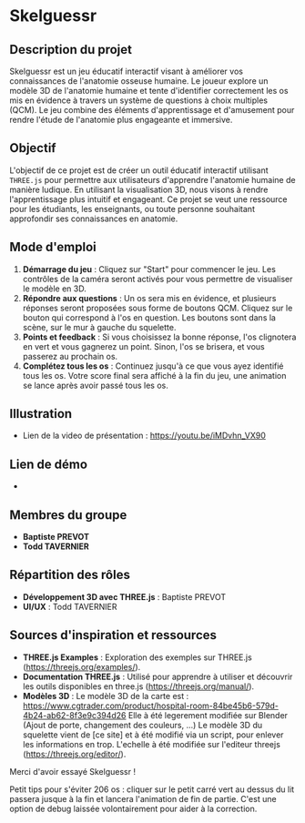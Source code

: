 # Skelguessr

## Description du projet
Skelguessr est un jeu éducatif interactif visant à améliorer vos connaissances de l'anatomie osseuse humaine.
Le joueur explore un modèle 3D de l'anatomie humaine et tente d'identifier correctement les os mis en évidence à travers un système de questions à choix multiples (QCM).
Le jeu combine des éléments d'apprentissage et d'amusement pour rendre l'étude de l'anatomie plus engageante et immersive.

## Objectif
L'objectif de ce projet est de créer un outil éducatif interactif utilisant `THREE.js` pour permettre aux utilisateurs d'apprendre l'anatomie humaine de manière ludique.
En utilisant la visualisation 3D, nous visons à rendre l'apprentissage plus intuitif et engageant.
Ce projet se veut une ressource pour les étudiants, les enseignants, ou toute personne souhaitant approfondir ses connaissances en anatomie.

## Mode d'emploi
1. **Démarrage du jeu** : Cliquez sur "Start" pour commencer le jeu. Les contrôles de la caméra seront activés pour vous permettre de visualiser le modèle en 3D.
2. **Répondre aux questions** : Un os sera mis en évidence, et plusieurs réponses seront proposées sous forme de boutons QCM. Cliquez sur le bouton qui correspond à l'os en question. Les boutons sont dans la scène, sur le mur à gauche du squelette.
3. **Points et feedback** : Si vous choisissez la bonne réponse, l'os clignotera en vert et vous gagnerez un point. Sinon, l'os se brisera, et vous passerez au prochain os.
4. **Complétez tous les os** : Continuez jusqu'à ce que vous ayez identifié tous les os. Votre score final sera affiché à la fin du jeu, une animation se lance après avoir passé tous les os.

## Illustration
- Lien de la video de présentation : https://youtu.be/iMDvhn_VX90

## Lien de démo
-

## Membres du groupe
- **Baptiste PREVOT**
- **Todd TAVERNIER**

## Répartition des rôles
- **Développement 3D avec THREE.js** : Baptiste PREVOT
- **UI/UX** : Todd TAVERNIER

## Sources d'inspiration et ressources
- **THREE.js Examples** : Exploration des exemples sur THREE.js (https://threejs.org/examples/).
- **Documentation THREE.js** : Utilisé pour apprendre à utiliser et découvrir les outils disponibles en three.js (https://threejs.org/manual/).
- **Modèles 3D** : Le modèle 3D de la carte est : https://www.cgtrader.com/product/hospital-room-84be45b6-579d-4b24-ab62-8f3e9c394d26 Elle à été legerement modifiée sur Blender (Ajout de porte, changement des couleurs, ...)
                   Le modèle 3D du squelette vient de [ce site] et à été modifié via un script, pour enlever les informations en trop. L'echelle à été modifiée sur l'editeur threejs (https://threejs.org/editor/).

Merci d'avoir essayé Skelguessr !

Petit tips pour s'éviter 206 os : cliquer sur le petit carré vert au dessus du lit passera jusque à la fin et lancera l'animation de fin de partie. C'est une option de debug laissée volontairement pour aider à la correction.

